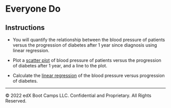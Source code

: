 # Everyone Do

## Instructions

* You will quantify the relationship between the blood pressure of patients versus the progression of diabetes after 1 year since diagnosis using linear regression.

* Plot a [scatter plot](https://ggplot2.tidyverse.org/reference/geom_point.html) of blood pressure of patients versus the progression of diabetes after 1 year, and a line to the plot.

* Calculate the [linear regression](https://www.rdocumentation.org/packages/stats/versions/3.6.2/topics/lm) of the blood pressure versus progression of diabetes.


- - -

© 2022 edX Boot Camps LLC. Confidential and Proprietary. All Rights Reserved.